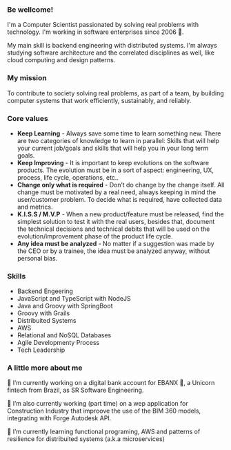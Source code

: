 ### Be wellcome!
I'm a Computer Scientist passionated by solving real problems with technology. I'm working in software enterprises since 2006 🦖.

My main skill is backend engineering with distributed systems. I'm always studying software architecture and the correlated disciplines as well, like cloud computing and design patterns.

### My mission
To contribute to society solving real problems, as part of a team, by building computer systems that work efficiently, sustainably, and reliably.

### Core values
 - **Keep Learning** - Always save some time to learn something new. There are two categories of knowledge to learn in parallel: Skills that will help your current job/goals and skills that will help you in your long term goals. 
 - **Keep Improving** - It is important to keep evolutions on the software products. The evolution must be in a sort of aspect: engineering, UX, process, life cycle, operations, etc..
 - **Change only what is required** - Don’t do change by the change itself. All change must be motivated by a real need, always keeping in mind the user/customer problem. To decide what is required, have collected data and metrics. 
 - **K.I.S.S / M.V.P** - When a new product/feature must be released, find the simplest solution to test it with the real users, besides that, document the technical decisions and technical debits that will be used on the evolution/improvement phase of the product life cycle. 
 - **Any idea must be analyzed** - No matter if a suggestion was made by the CEO or by a trainee, the idea must be analyzed anyway, without personal bias. 

### Skills
 - Backend Engeering
 - JavaScript and TypeScript with NodeJS
 - Java and Groovy with SpringBoot
 - Groovy with Grails
 - Distribuited Systems
 - AWS
 - Relational and NoSQL Databases
 - Agile Developmenty Process
 - Tech Leadership 
 
 ### A little more about me
🔭 I’m currently working on a digital bank account for EBANX 🦄, a Unicorn fintech from Brazil, as SR Software Engineering.

🔭 I’m also currently working (part time) on a wep application for Construction Industry that improove the use of the BIM 360 models, integrating with Forge Autodesk API.

🌱 I’m currently learning functional programing, AWS and patterns of resilience for distribuited systems (a.k.a microservices)

<!--
**fredpolicarpo/fredpolicarpo** is a ✨ _special_ ✨ repository because its `README.md` (this file) appears on your GitHub profile.

Here are some ideas to get you started:

- 🔭 I’m currently working on ...
- 🌱 I’m currently learning ...
- 👯 I’m looking to collaborate on ...
- 🤔 I’m looking for help with ...
- 💬 Ask me about ...
- 📫 How to reach me: ...
- 😄 Pronouns: ...
- ⚡ Fun fact: ...
-->
